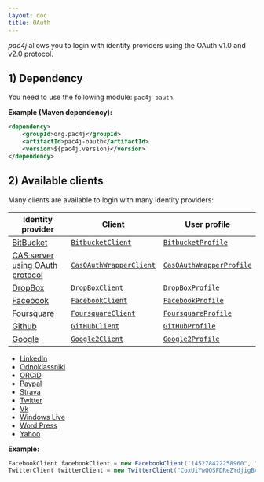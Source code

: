 ```yaml
---
layout: doc
title: OAuth
---
```


*pac4j* allows you to login with identity providers using the OAuth v1.0 and v2.0 protocol.

## 1) Dependency

You need to use the following module: `pac4j-oauth`.

**Example (Maven dependency):**

```xml
<dependency>
    <groupId>org.pac4j</groupId>
    <artifactId>pac4j-oauth</artifactId>
    <version>${pac4j.version}</version>
</dependency>
```

## 2) Available clients

Many clients are available to login with many identity providers:

| Identity provider | Client | User profile |
|-------------------|--------|---------|
| [BitBucket](https://bitbucket.org) | [`BitbucketClient`](https://github.com/pac4j/pac4j/blob/master/pac4j-oauth/src/main/java/org/pac4j/oauth/client/BitbucketClient.java) | [`BitbucketProfile`](https://github.com/pac4j/pac4j/blob/master/pac4j-oauth/src/main/java/org/pac4j/oauth/profile/bitbucket/BitbucketProfile.java) |
| [CAS server using OAuth protocol](https://apereo.github.io/cas/4.2.x/installation/OAuth-OpenId-Authentication.html) | [`CasOAuthWrapperClient`](https://github.com/pac4j/pac4j/blob/master/pac4j-oauth/src/main/java/org/pac4j/oauth/client/CasOAuthWrapperClient.java) | [`CasOAuthWrapperProfile`](https://github.com/pac4j/pac4j/blob/master/pac4j-oauth/src/main/java/org/pac4j/oauth/profile/casoauthwrapper/CasOAuthWrapperProfile.java) |
| [DropBox](https://www.dropbox.com) | [`DropBoxClient`](https://github.com/pac4j/pac4j/blob/master/pac4j-oauth/src/main/java/org/pac4j/oauth/client/DropBoxClient.java) | [`DropBoxProfile`](https://github.com/pac4j/pac4j/blob/master/pac4j-oauth/src/main/java/org/pac4j/oauth/profile/dropbox/DropBoxProfile.java) |
| [Facebook](https://www.facebook.com/) | [`FacebookClient`](https://github.com/pac4j/pac4j/blob/master/pac4j-oauth/src/main/java/org/pac4j/oauth/client/FacebookClient.java) | [`FacebookProfile`](https://github.com/pac4j/pac4j/blob/master/pac4j-oauth/src/main/java/org/pac4j/oauth/profile/facebook/FacebookProfile.java) |
| [Foursquare](https://www.foursquare.com) | [`FoursquareClient`](https://github.com/pac4j/pac4j/blob/master/pac4j-oauth/src/main/java/org/pac4j/oauth/client/FoursquareClient.java) | [`FoursquareProfile`](https://github.com/pac4j/pac4j/blob/master/pac4j-oauth/src/main/java/org/pac4j/oauth/profile/foursquare/FoursquareProfile.java) |
| [Github](https://github.com) | [`GitHubClient`](https://github.com/pac4j/pac4j/blob/master/pac4j-oauth/src/main/java/org/pac4j/oauth/client/GitHubClient.java) | [`GitHubProfile`](https://github.com/pac4j/pac4j/blob/master/pac4j-oauth/src/main/java/org/pac4j/oauth/profile/github/GitHubProfile.java) |
| [Google](https://www.google.com) | [`Google2Client`](https://github.com/pac4j/pac4j/blob/master/pac4j-oauth/src/main/java/org/pac4j/oauth/client/Google2Client.java) | [`Google2Profile`](https://github.com/pac4j/pac4j/blob/master/pac4j-oauth/src/main/java/org/pac4j/oauth/profile/google2/Google2Profile.java) |

- [LinkedIn](https://github.com/pac4j/pac4j/blob/master/pac4j-oauth/src/main/java/org/pac4j/oauth/client/LinkedIn2Client.java)
- [Odnoklassniki](https://github.com/pac4j/pac4j/blob/master/pac4j-oauth/src/main/java/org/pac4j/oauth/client/OkClient.java)
- [ORCiD](https://github.com/pac4j/pac4j/blob/master/pac4j-oauth/src/main/java/org/pac4j/oauth/client/OrcidClient.java)
- [Paypal](https://github.com/pac4j/pac4j/blob/master/pac4j-oauth/src/main/java/org/pac4j/oauth/client/PayPalClient.java)
- [Strava](https://github.com/pac4j/pac4j/blob/master/pac4j-oauth/src/main/java/org/pac4j/oauth/client/StravaClient.java)
- [Twitter](https://github.com/pac4j/pac4j/blob/master/pac4j-oauth/src/main/java/org/pac4j/oauth/client/TwitterClient.java)
- [Vk](https://github.com/pac4j/pac4j/blob/master/pac4j-oauth/src/main/java/org/pac4j/oauth/client/VkClient.java)
- [Windows Live](https://github.com/pac4j/pac4j/blob/master/pac4j-oauth/src/main/java/org/pac4j/oauth/client/WindowsLiveClient.java)
- [Word Press](https://github.com/pac4j/pac4j/blob/master/pac4j-oauth/src/main/java/org/pac4j/oauth/client/WordPressClient.java)
- [Yahoo](https://github.com/pac4j/pac4j/blob/master/pac4j-oauth/src/main/java/org/pac4j/oauth/client/YahooClient.java)

**Example:**

```java
FacebookClient facebookClient = new FacebookClient("145278422258960", "be21409ba8f39b5dae2a7de525484da8");
TwitterClient twitterClient = new TwitterClient("CoxUiYwQOSFDReZYdjigBA", "2kAzunH5Btc4gRSaMr7D7MkyoJ5u1VzbOOzE8rBofs");
```

